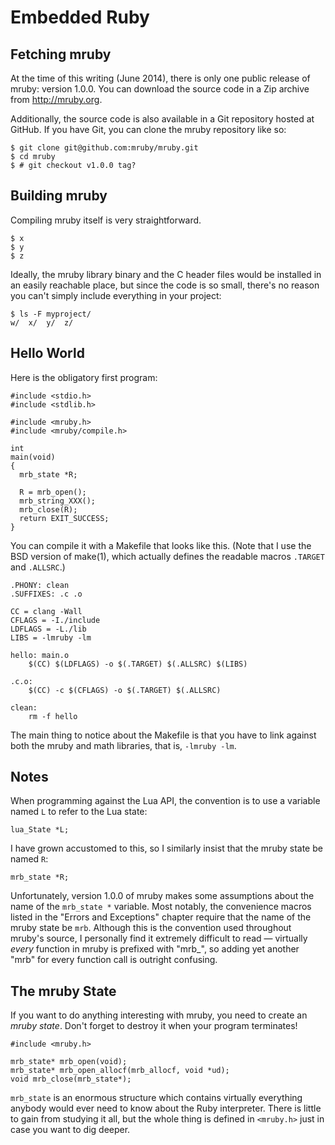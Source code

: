 # Embedded Ruby

## Fetching mruby

At the time of this writing (June 2014), there is only one public release of
mruby: version 1.0.0. You can download the source code in a Zip archive from
http://mruby.org.

Additionally, the source code is also available in a Git repository hosted
at GitHub. If you have Git, you can clone the mruby repository like so:

    $ git clone git@github.com:mruby/mruby.git
    $ cd mruby
    $ # git checkout v1.0.0 tag?


## Building mruby

Compiling mruby itself is very straightforward.

    $ x
    $ y
    $ z

Ideally, the mruby library binary and the C header files would be installed
in an easily reachable place, but since the code is so small, there's no
reason you can't simply include everything in your project: 

    $ ls -F myproject/
    w/  x/  y/  z/


## Hello World

Here is the obligatory first program:

    #include <stdio.h>
    #include <stdlib.h>

    #include <mruby.h>
    #include <mruby/compile.h>

    int
    main(void)
    {
      mrb_state *R;

      R = mrb_open();
      mrb_string_XXX();
      mrb_close(R);
      return EXIT_SUCCESS;
    }


You can compile it with a Makefile that looks like this. (Note that I use
the BSD version of make(1), which actually defines the readable macros
`.TARGET` and `.ALLSRC`.)

    .PHONY: clean
    .SUFFIXES: .c .o

    CC = clang -Wall
    CFLAGS = -I./include
    LDFLAGS = -L./lib
    LIBS = -lmruby -lm

    hello: main.o 
        $(CC) $(LDFLAGS) -o $(.TARGET) $(.ALLSRC) $(LIBS)

    .c.o:
        $(CC) -c $(CFLAGS) -o $(.TARGET) $(.ALLSRC)

    clean:
        rm -f hello

The main thing to notice about the Makefile is that you have to link against
both the mruby and math libraries, that is, `-lmruby -lm`.
  

## Notes

When programming against the Lua API, the convention is to use a variable
named `L` to refer to the Lua state:

    lua_State *L;

I have grown accustomed to this, so I similarly insist that the mruby state
be named `R`:

    mrb_state *R;

Unfortunately, version 1.0.0 of mruby makes some assumptions about the name
of the `mrb_state *` variable. Most notably, the convenience macros listed
in the "Errors and Exceptions" chapter require that the name of the mruby
state be `mrb`. Although this is the convention used throughout mruby's
source, I personally find it extremely difficult to read &mdash; virtually
_every_ function in mruby is prefixed with "mrb\_", so adding yet another
"mrb" for every function call is outright confusing.


## The mruby State

If you want to do anything interesting with mruby, you need to create an
_mruby state_. Don't forget to destroy it when your program terminates!

    #include <mruby.h>

    mrb_state* mrb_open(void);
    mrb_state* mrb_open_allocf(mrb_allocf, void *ud);
    void mrb_close(mrb_state*);

`mrb_state` is an enormous structure which contains virtually everything
anybody would ever need to know about the Ruby interpreter. There is little
to gain from studying it all, but the whole thing is defined in `<mruby.h>`
just in case you want to dig deeper.
